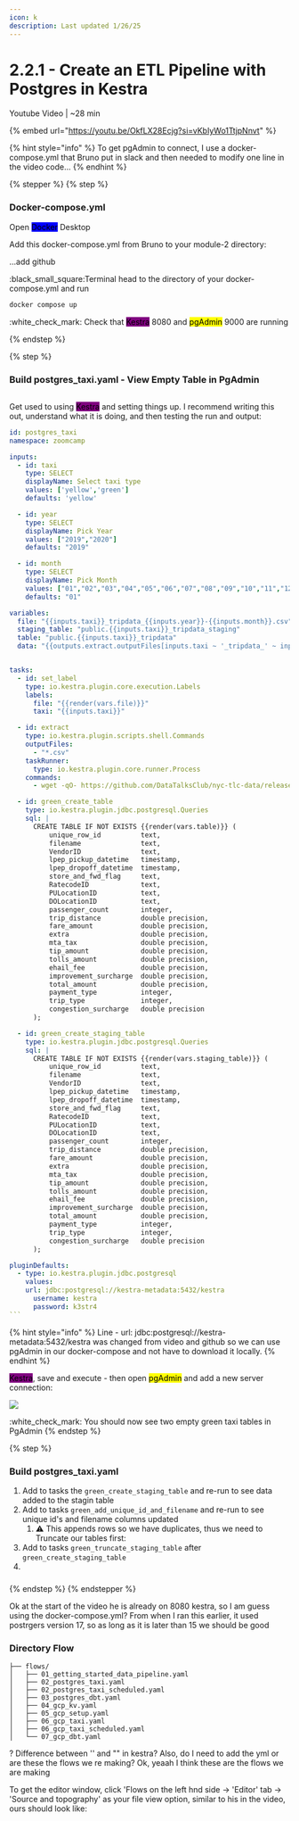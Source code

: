 ```yaml
---
icon: k
description: Last updated 1/26/25
---
```


# 2.2.1 - Create an ETL Pipeline with Postgres in Kestra

Youtube Video | \~28 min

{% embed url="https://youtu.be/OkfLX28Ecjg?si=vKbIyWo1TtjpNnvt" %}

{% hint style="info" %}
To get pgAdmin to connect, I use a docker-compose.yml that Bruno put in slack and then needed to modify one line in the video code...
{% endhint %}

{% stepper %}
{% step %}
### Docker-compose.yml

Open <mark style="background-color:blue;">Docker</mark> Desktop&#x20;

Add this docker-compose.yml from Bruno to your module-2 directory:

...add github

:black\_small\_square:Terminal head to the directory of your docker-compose.yml and run

```bash
docker compose up
```

:white\_check\_mark: Check that <mark style="background-color:purple;">Kestra</mark> 8080 and <mark style="background-color:yellow;">pgAdmin</mark> 9000 are running


{% endstep %}

{% step %}
### Build postgres\_taxi.yaml - View Empty Table in PgAdmin

<figure><img src="../../.gitbook/assets/Screen Shot 2025-01-26 at 9.15.38 AM.png" alt=""><figcaption></figcaption></figure>

Get used to using <mark style="background-color:purple;">Kestra</mark> and setting things up. I recommend writing this out, understand what it is doing, and then testing the run and output:

````yaml
id: postgres_taxi
namespace: zoomcamp

inputs:
  - id: taxi
    type: SELECT
    displayName: Select taxi type
    values: ['yellow','green']
    defaults: 'yellow'

  - id: year
    type: SELECT
    displayName: Pick Year
    values: ["2019","2020"]
    defaults: "2019"

  - id: month
    type: SELECT
    displayName: Pick Month
    values: ["01","02","03","04","05","06","07","08","09","10","11","12"]
    defaults: "01"

variables:
  file: "{{inputs.taxi}}_tripdata_{{inputs.year}}-{{inputs.month}}.csv"
  staging_table: "public.{{inputs.taxi}}_tripdata_staging"
  table: "public.{{inputs.taxi}}_tripdata"
  data: "{{outputs.extract.outputFiles[inputs.taxi ~ '_tripdata_' ~ inputs.year ~ '-' ~ inputs.month ~ '.csv']}}"


tasks:
  - id: set_label
    type: io.kestra.plugin.core.execution.Labels
    labels:
      file: "{{render(vars.file)}}"
      taxi: "{{inputs.taxi}}"

  - id: extract
    type: io.kestra.plugin.scripts.shell.Commands
    outputFiles:
      - "*.csv"
    taskRunner:
      type: io.kestra.plugin.core.runner.Process
    commands:
      - wget -qO- https://github.com/DataTalksClub/nyc-tlc-data/releases/download/{{inputs.taxi}}/{{render(vars.file)}}.gz | gunzip > {{render(vars.file)}}

  - id: green_create_table
    type: io.kestra.plugin.jdbc.postgresql.Queries
    sql: |
      CREATE TABLE IF NOT EXISTS {{render(vars.table)}} (
          unique_row_id          text,
          filename               text,
          VendorID               text,
          lpep_pickup_datetime   timestamp,
          lpep_dropoff_datetime  timestamp,
          store_and_fwd_flag     text,
          RatecodeID             text,
          PULocationID           text,
          DOLocationID           text,
          passenger_count        integer,
          trip_distance          double precision,
          fare_amount            double precision,
          extra                  double precision,
          mta_tax                double precision,
          tip_amount             double precision,
          tolls_amount           double precision,
          ehail_fee              double precision,
          improvement_surcharge  double precision,
          total_amount           double precision,
          payment_type           integer,
          trip_type              integer,
          congestion_surcharge   double precision
      );

  - id: green_create_staging_table
    type: io.kestra.plugin.jdbc.postgresql.Queries
    sql: |
      CREATE TABLE IF NOT EXISTS {{render(vars.staging_table)}} (
          unique_row_id          text,
          filename               text,
          VendorID               text,
          lpep_pickup_datetime   timestamp,
          lpep_dropoff_datetime  timestamp,
          store_and_fwd_flag     text,
          RatecodeID             text,
          PULocationID           text,
          DOLocationID           text,
          passenger_count        integer,
          trip_distance          double precision,
          fare_amount            double precision,
          extra                  double precision,
          mta_tax                double precision,
          tip_amount             double precision,
          tolls_amount           double precision,
          ehail_fee              double precision,
          improvement_surcharge  double precision,
          total_amount           double precision,
          payment_type           integer,
          trip_type              integer,
          congestion_surcharge   double precision
      );

pluginDefaults:
  - type: io.kestra.plugin.jdbc.postgresql
    values:
    url: jdbc:postgresql://kestra-metadata:5432/kestra
      username: kestra
      password: k3str4
```
````

{% hint style="info" %}
Line - url: jdbc:postgresql://kestra-metadata:5432/kestra was changed from video and github so we can use pgAdmin in our docker-compose and not have to download it locally.
{% endhint %}

<mark style="background-color:purple;">Kestra</mark>, save and execute - then open <mark style="background-color:yellow;">pgAdmin</mark> and add a new server connection:

![](<../../.gitbook/assets/Screen Shot 2025-01-26 at 11.17.38 AM.png>)

:white\_check\_mark: You should now see two empty green taxi tables in PgAdmin
{% endstep %}

{% step %}
### Build postgres\_taxi.yaml

1. Add to tasks the `green_create_staging_table` and re-run to see data added to the stagin table
2. Add to tasks `green_add_unique_id_and_filename` and re-run to see unique id's and filename columns updated
   1. :warning: This appends rows so we have duplicates, thus we need to Truncate our tables first:
3. Add to tasks `green_truncate_staging_table` after `green_create_staging_table`
4.







### &#x20;


{% endstep %}
{% endstepper %}









Ok at the start of the video he is already on 8080 kestra, so I am guess using the docker-compose.yml? From when I ran this earlier, it used postrgers version 17, so as long as it is later than 15 we should be good



### Directory Flow

```
├── flows/
│   ├── 01_getting_started_data_pipeline.yaml
│   ├── 02_postgres_taxi.yaml
│   ├── 02_postgres_taxi_scheduled.yaml
│   ├── 03_postgres_dbt.yaml
│   ├── 04_gcp_kv.yaml
│   ├── 05_gcp_setup.yaml
│   ├── 06_gcp_taxi.yaml
│   ├── 06_gcp_taxi_scheduled.yaml
│   └── 07_gcp_dbt.yaml
```







? Difference between '' and "" in kestra? Also, do I need to add the yml or are these the flows we re making? Ok, yeaah I think these are the flows we are making



To get the editor window, click 'Flows on the left hnd side -> 'Editor' tab -> 'Source and topography' as your file view option, similar to his in the video, ours should look like:





